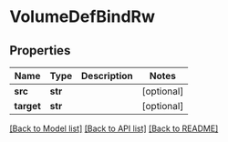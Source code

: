 # VolumeDefBindRw

## Properties
Name | Type | Description | Notes
------------ | ------------- | ------------- | -------------
**src** | **str** |  | [optional] 
**target** | **str** |  | [optional] 

[[Back to Model list]](../README.md#documentation-for-models) [[Back to API list]](../README.md#documentation-for-api-endpoints) [[Back to README]](../README.md)


